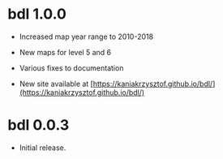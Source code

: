 # bdl 1.0.0

* Increased map year range to 2010-2018

* New maps for level 5 and 6

* Various fixes to documentation

* New site available at [https://kaniakrzysztof.github.io/bdl/](https://kaniakrzysztof.github.io/bdl/)

# bdl 0.0.3

* Initial release.
